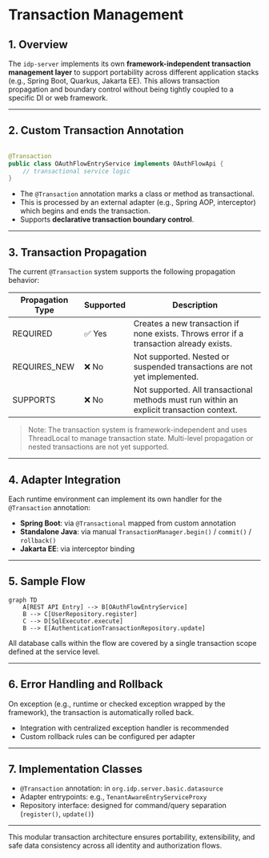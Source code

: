 # Transaction Management

## 1. Overview

The `idp-server` implements its own **framework-independent transaction management layer** to support portability across
different application stacks (e.g., Spring Boot, Quarkus, Jakarta EE). This allows transaction propagation and boundary
control without being tightly coupled to a specific DI or web framework.

---

## 2. Custom Transaction Annotation

```java

@Transaction
public class OAuthFlowEntryService implements OAuthFlowApi {
    // transactional service logic
}
```

- The `@Transaction` annotation marks a class or method as transactional.
- This is processed by an external adapter (e.g., Spring AOP, interceptor) which begins and ends the transaction.
- Supports **declarative transaction boundary control**.

---

## 3. Transaction Propagation

The current `@Transaction` system supports the following propagation behavior:

| Propagation Type | Supported | Description                                                                               |
|------------------|-----------|-------------------------------------------------------------------------------------------|
| REQUIRED         | ✅ Yes     | Creates a new transaction if none exists. Throws error if a transaction already exists.   |
| REQUIRES_NEW     | ❌ No      | Not supported. Nested or suspended transactions are not yet implemented.                  |
| SUPPORTS         | ❌ No      | Not supported. All transactional methods must run within an explicit transaction context. |

> Note: The transaction system is framework-independent and uses ThreadLocal to manage transaction state. Multi-level
> propagation or nested transactions are not yet supported.


---

## 4. Adapter Integration

Each runtime environment can implement its own handler for the `@Transaction` annotation:

- **Spring Boot**: via `@Transactional` mapped from custom annotation
- **Standalone Java**: via manual `TransactionManager.begin()` / `commit()` / `rollback()`
- **Jakarta EE**: via interceptor binding

---

## 5. Sample Flow

```mermaid
graph TD
    A[REST API Entry] --> B[OAuthFlowEntryService]
    B --> C[UserRepository.register]
    C --> D[SqlExecutor.execute]
    B --> E[AuthenticationTransactionRepository.update]
```

All database calls within the flow are covered by a single transaction scope defined at the service level.

---

## 6. Error Handling and Rollback

On exception (e.g., runtime or checked exception wrapped by the framework), the transaction is automatically rolled
back.

- Integration with centralized exception handler is recommended
- Custom rollback rules can be configured per adapter

---

## 7. Implementation Classes

- `@Transaction` annotation: in `org.idp.server.basic.datasource`
- Adapter entrypoints: e.g., `TenantAwareEntryServiceProxy`
- Repository interface: designed for command/query separation (`register()`, `update()`)

---

This modular transaction architecture ensures portability, extensibility, and safe data consistency across all identity
and authorization flows.
